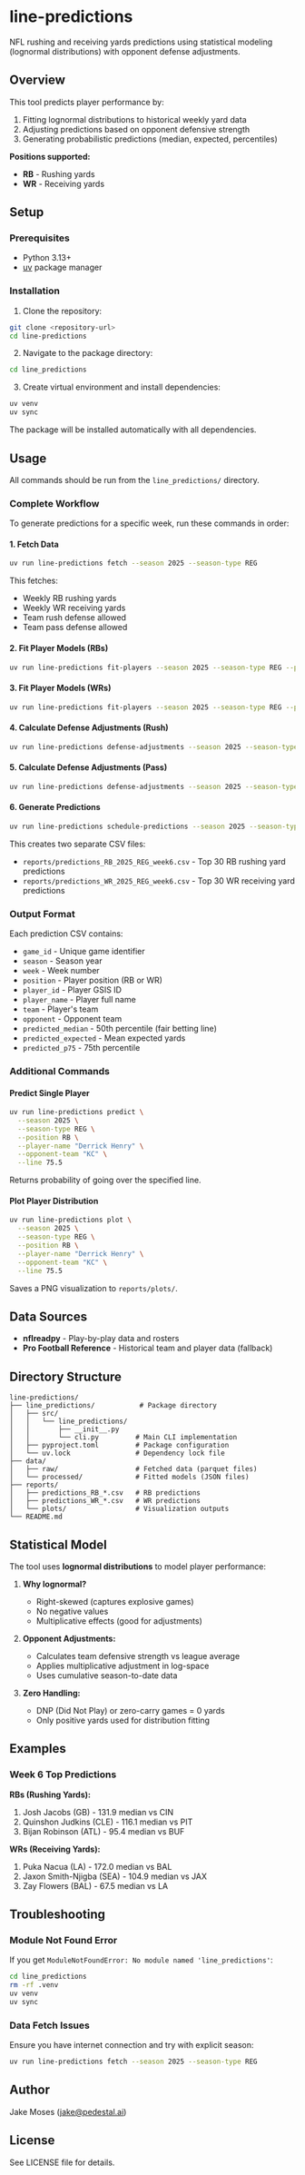 # line-predictions

NFL rushing and receiving yards predictions using statistical modeling (lognormal distributions) with opponent defense adjustments.

## Overview

This tool predicts player performance by:
1. Fitting lognormal distributions to historical weekly yard data
2. Adjusting predictions based on opponent defensive strength
3. Generating probabilistic predictions (median, expected, percentiles)

**Positions supported:**
- **RB** - Rushing yards
- **WR** - Receiving yards

## Setup

### Prerequisites
- Python 3.13+
- [uv](https://github.com/astral-sh/uv) package manager

### Installation

1. Clone the repository:
```bash
git clone <repository-url>
cd line-predictions
```

2. Navigate to the package directory:
```bash
cd line_predictions
```

3. Create virtual environment and install dependencies:
```bash
uv venv
uv sync
```

The package will be installed automatically with all dependencies.

## Usage

All commands should be run from the `line_predictions/` directory.

### Complete Workflow

To generate predictions for a specific week, run these commands in order:

#### 1. Fetch Data
```bash
uv run line-predictions fetch --season 2025 --season-type REG
```

This fetches:
- Weekly RB rushing yards
- Weekly WR receiving yards
- Team rush defense allowed
- Team pass defense allowed

#### 2. Fit Player Models (RBs)
```bash
uv run line-predictions fit-players --season 2025 --season-type REG --position-filter RB
```

#### 3. Fit Player Models (WRs)
```bash
uv run line-predictions fit-players --season 2025 --season-type REG --position-filter WR
```

#### 4. Calculate Defense Adjustments (Rush)
```bash
uv run line-predictions defense-adjustments --season 2025 --season-type REG --position RB
```

#### 5. Calculate Defense Adjustments (Pass)
```bash
uv run line-predictions defense-adjustments --season 2025 --season-type REG --position WR
```

#### 6. Generate Predictions
```bash
uv run line-predictions schedule-predictions --season 2025 --season-type REG --week 6 --top-n 30
```

This creates two separate CSV files:
- `reports/predictions_RB_2025_REG_week6.csv` - Top 30 RB rushing yard predictions
- `reports/predictions_WR_2025_REG_week6.csv` - Top 30 WR receiving yard predictions

### Output Format

Each prediction CSV contains:
- `game_id` - Unique game identifier
- `season` - Season year
- `week` - Week number
- `position` - Player position (RB or WR)
- `player_id` - Player GSIS ID
- `player_name` - Player full name
- `team` - Player's team
- `opponent` - Opponent team
- `predicted_median` - 50th percentile (fair betting line)
- `predicted_expected` - Mean expected yards
- `predicted_p75` - 75th percentile

### Additional Commands

#### Predict Single Player
```bash
uv run line-predictions predict \
  --season 2025 \
  --season-type REG \
  --position RB \
  --player-name "Derrick Henry" \
  --opponent-team "KC" \
  --line 75.5
```

Returns probability of going over the specified line.

#### Plot Player Distribution
```bash
uv run line-predictions plot \
  --season 2025 \
  --season-type REG \
  --position RB \
  --player-name "Derrick Henry" \
  --opponent-team "KC" \
  --line 75.5
```

Saves a PNG visualization to `reports/plots/`.

## Data Sources

- **nflreadpy** - Play-by-play data and rosters
- **Pro Football Reference** - Historical team and player data (fallback)

## Directory Structure

```
line-predictions/
├── line_predictions/           # Package directory
│   ├── src/
│   │   └── line_predictions/
│   │       ├── __init__.py
│   │       └── cli.py         # Main CLI implementation
│   ├── pyproject.toml         # Package configuration
│   └── uv.lock                # Dependency lock file
├── data/
│   ├── raw/                   # Fetched data (parquet files)
│   └── processed/             # Fitted models (JSON files)
├── reports/
│   ├── predictions_RB_*.csv   # RB predictions
│   ├── predictions_WR_*.csv   # WR predictions
│   └── plots/                 # Visualization outputs
└── README.md
```

## Statistical Model

The tool uses **lognormal distributions** to model player performance:

1. **Why lognormal?**
   - Right-skewed (captures explosive games)
   - No negative values
   - Multiplicative effects (good for adjustments)

2. **Opponent Adjustments:**
   - Calculates team defensive strength vs league average
   - Applies multiplicative adjustment in log-space
   - Uses cumulative season-to-date data

3. **Zero Handling:**
   - DNP (Did Not Play) or zero-carry games = 0 yards
   - Only positive yards used for distribution fitting

## Examples

### Week 6 Top Predictions

**RBs (Rushing Yards):**
1. Josh Jacobs (GB) - 131.9 median vs CIN
2. Quinshon Judkins (CLE) - 116.1 median vs PIT
3. Bijan Robinson (ATL) - 95.4 median vs BUF

**WRs (Receiving Yards):**
1. Puka Nacua (LA) - 172.0 median vs BAL
2. Jaxon Smith-Njigba (SEA) - 104.9 median vs JAX
3. Zay Flowers (BAL) - 67.5 median vs LA

## Troubleshooting

### Module Not Found Error
If you get `ModuleNotFoundError: No module named 'line_predictions'`:
```bash
cd line_predictions
rm -rf .venv
uv venv
uv sync
```

### Data Fetch Issues
Ensure you have internet connection and try with explicit season:
```bash
uv run line-predictions fetch --season 2025 --season-type REG
```

## Author

Jake Moses (jake@pedestal.ai)

## License

See LICENSE file for details.

